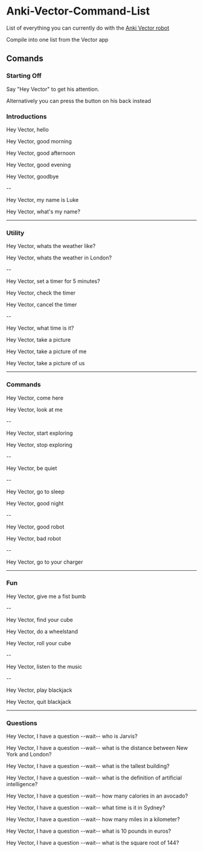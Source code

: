 # Anki-Vector-Command-List

List of everything you can currently do with the [Anki Vector robot](https://www.anki.com/en-gb/vector)

Compile into one list from the Vector app

## Comands

### Starting Off

Say "Hey Vector" to get his attention.  

Alternatively you can press the button on his back instead

### Introductions

Hey Vector, hello

Hey Vector, good morning

Hey Vector, good afternoon

Hey Vector, good evening

Hey Vector, goodbye

--

Hey Vector, my name is Luke

Hey Vector, what's my name?

-------

### Utility

Hey Vector, whats the weather like?

Hey Vector, whats the weather in London?

--

Hey Vector, set a timer for 5 minutes?

Hey Vector, check the timer

Hey Vector, cancel the timer

--

Hey Vector, what time is it?

Hey Vector, take a picture

Hey Vector, take a picture of me

Hey Vector, take a picture of us

-------

### Commands

Hey Vector, come here

Hey Vector, look at me

--

Hey Vector, start exploring

Hey Vector, stop exploring

--

Hey Vector, be quiet

--

Hey Vector, go to sleep

Hey Vector, good night

--

Hey Vector, good robot

Hey Vector, bad robot

--

Hey Vector, go to your charger

-------

### Fun

Hey Vector, give me a fist bumb

--

Hey Vector, find your cube

Hey Vector, do a wheelstand

Hey Vector, roll your cube

--

Hey Vector, listen to the music

--

Hey Vector, play blackjack

Hey Vector, quit blackjack

-------

### Questions

Hey Vector, I have a question --wait-- who is Jarvis?

Hey Vector, I have a question --wait-- what is the distance between New York and London?

Hey Vector, I have a question --wait-- what is the tallest building?

Hey Vector, I have a question --wait-- what is the definition of artificial intelligence?

Hey Vector, I have a question --wait-- how many calories in an avocado?

Hey Vector, I have a question --wait-- what time is it in Sydney?

Hey Vector, I have a question --wait-- how many miles in a kilometer?

Hey Vector, I have a question --wait-- what is 10 pounds in euros?

Hey Vector, I have a question --wait-- what is the square root of 144?
